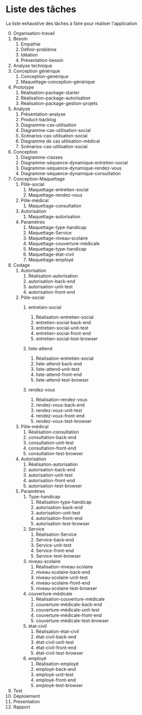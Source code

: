 # Liste des tâches

La liste exhaustive des tâches à faire pour réaliser l'application

0. Organisation-travail
1. Besoin
   1. Empathie
   2. Définir-problème
   3. Idéation
   4. Présentation-besoin
2. Analyse technique
3. Conception générique
   1. Conception-générique
   2. Maquettage-conception-générique
4. Prototype
   1. Réalisation-package-starter
   2. Réalisation-package-autorisation
   3. Réalisation-package-gestion-projets
5. Analyse
   1. Présentation-analyse
   2. Product-backlog
   3. Diagramme-cas-utilisation
   4. Diagramme-cas-utilisation-social
   5. Scénarios-cas-utilisation-social
   6. Diagramme de cas utilisation-médical
   7. Scénarios-cas-utilisation-social
6. Conception
   1. Diagramme-classes
   2. Diagramme-séquence-dynamique-entretien-social
   3. Diagramme-séquence-dynamique-rendez-vous
   4. Diagramme-séquence-dynamique-consultation
7.  Conception-Maquettage
    1.  Pôle-social
        1.  Maquettage-entretien-social
        2.  Maquettage-rendez-vous
    2.  Pôle-médical
        1.  Maquettage-consultation
    3.  Autorisation
        1.  Maquettage-autorisation
    4.  Paramètres
        1.  Maquettage-type-handicap
        2.  Maquettage-Service
        3.  Maquettage-niveau-scolaire
        4.  Maquettage-couverture-médicale
        5.  Maquettage-type-handicap
        6.  Maquettage-état-civil
        7.  Maquettage-employé
8.  Codage
    1.  Autorisation
        1.  Réalisation-autorisation
        2.  autorisation-back-end
        3.  autorisation-unit-test
        4.  autorisation-front-end
    2.  Pôle-social
        1.  entretien-social
            1.  Réalisation-entretien-social
            2.  entretien-social-back-end
            3.  entretien-social-unit-test
            4.  entretien-social-front-end
            5.  entretien-social-test-browser

        1.  liste-attend
            1.  Réalisation-entretien-social
            2.  liste-attend-back-end
            3.  liste-attend-unit-test
            4.  liste-attend-front-end
            5.  liste-attend-test-browser
        2.  rendez-vous
            1.  Réalisation-rendez-vous
            2.  rendez-vous-back-end
            3.  rendez-vous-unit-test
            4.  rendez-vous-front-end
            5.  rendez-vous-test-browser
    3.  Pôle-médical
        1.  Réalisation-consultation
        2.  consultation-back-end
        3.  consultation-unit-test
        4.  consultation-front-end
        5.  consultation-test-browser
    4.  Autorisation
        1.  Réalisation-autorisation
        2.  autorisation-back-end
        3.  autorisation-unit-test
        4.  autorisation-front-end
        5.  autorisation-test-browser
    5.  Paramètres
        1.  Type-handicap
            1. Réalisation-type-handicap
            2.  autorisation-back-end
            3.  autorisation-unit-test
            4.  autorisation-front-end
            5.  autorisation-test-browser
        2. Service
           1. Réalisation-Service
           2.  Service-back-end
           3.  Service-unit-test
           4.  Service-front-end
           5.  Service-test-browser
        3. niveau-scolaire
           1. Réalisation-niveau-scolaire
           2.  niveau-scolaire-back-end
           3.  niveau-scolaire-unit-test
           4.  niveau-scolaire-front-end
           5.  niveau-scolaire-test-browser
        4.  couverture-médicale
            1. Réalisation-couverture-médicale
            2.  couverture-médicale-back-end
            3.  couverture-médicale-unit-test
            4.  couverture-médicale-front-end
            5.  couverture-médicale-test-browser
        5.  état-civil
            1. Réalisation-état-civil
            2. état-civil-back-end
            3. état-civil-unit-test
            4. état-civil-front-end
            5. état-civil-test-browser
        6.  employé
            1. Réalisation-employé
            2. employé-back-end
            3. employé-unit-test
            4. employé-front-end
            5. employé-test-browser
9.  Test
10. Déploiement
11. Presentation
12. Rapport